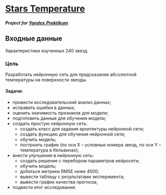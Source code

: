 # [Stars Temperature](https://nbviewer.jupyter.org/github/Nanobelka/stars_temperature/blob/main/stars_temperature.ipynb)
##### Project for [Yandex.Praktikum](https://github.com/Nanobelka/Yandex_Praktikum)

## **Входные данные**  
Характеристики изученных 240 звезд.

### **Цель**  
Разработать нейронную сеть для предсказания абсолютной температуры на поверхности звезды.

#### **Задачи:**  
- провести исследовательский анализ данных;
- исправить ошибки в данных;
- оценить значимость признаков для модели;
- подготовить данные для обучения модели;
- создать простую нейронную сеть:
    - cоздать класс для задания архитектуры нейронной сети;
    - cоздать функцию для обучения нейронной сети;
    - обучить модель;
    - построить график (по оси X – условные номера звезд, по оси Y – температура в Кельвинах);
- внести улучшения в нейронную сеть:
    - создать решение с перебором параметров нейросети;
    - обучить модель;
    - добиться метрики RMSE ниже 4500;
    - вывести таблицу с результатами эксперимента;
    - вывести график качества прогноза;
- подвести итог исследования.

